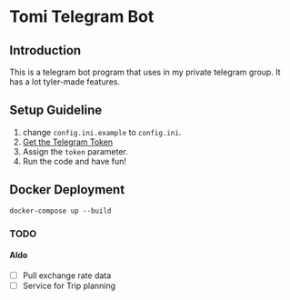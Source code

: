 # Tomi Telegram Bot

## Introduction
This is a telegram bot program that uses in my private telegram group. It has a lot tyler-made features.

## Setup Guideline
1. change `config.ini.example` to `config.ini`.
2. [Get the Telegram Token](https://medium.com/geekculture/generate-telegram-token-for-bot-api-d26faf9bf064)
3. Assign the `token` parameter.
4. Run the code and have fun!
## Docker Deployment
`docker-compose up --build`
### TODO
#### Aldo
- [ ] Pull exchange rate data
- [ ] Service for Trip planning
